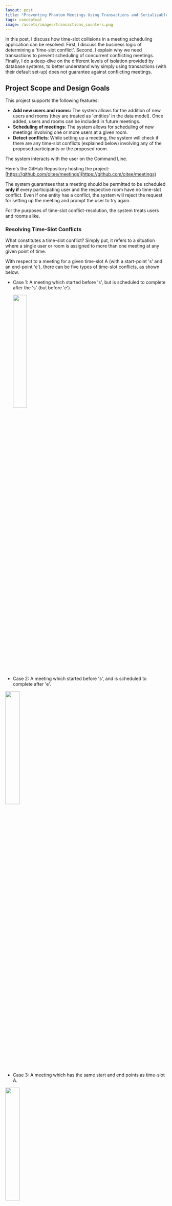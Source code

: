 ```yaml
---
layout: post
title: "Preventing Phantom Meetings Using Transactions and Serializable Isolation"
tags: conceptual
image: /assets/images/transactions_counters.png
---
```


In this post, I discuss how time-slot collisions in a meeting scheduling application can be resolved. First, I discuss the business logic of determining a 'time-slot conflict'. Second, I explain why we need transactions to prevent scheduling of concurrent conflicting meetings. Finally, I do a deep-dive on the different levels of isolation provided by database systems, to better understand why simply using transactions (with their default set-up) does not guarantee against conflicting meetings.    


## Project Scope and Design Goals

This project supports the following features:

- **Add new users and rooms:** The system allows for the addition of new users and rooms (they are treated as 'entities' in the data model). Once added, users and rooms can be included in future meetings.
- **Scheduling of meetings**: The system allows for scheduling of new meetings involving one or more users at a given room.
- **Detect conflicts**: While setting up a meeting, the system will check if there are any time-slot conflicts (explained below) involving any of the proposed participants or the proposed room. 

The system interacts with the user on the Command Line. 

Here's the GitHub Repository hosting the project: [https://github.com/oitee/meetings](https://github.com/oitee/meetings)

The system guarantees that a meeting should be permitted to be scheduled **only if** every participating user and the respective room have no time-slot conflict. Even if one entity has a conflict, the system will reject the request for setting up the meeting and prompt the user to try again.

For the purposes of time-slot conflict-resolution, the system treats users and rooms alike. 

### Resolving Time-Slot Conflicts

What constitutes a time-slot conflict? Simply put, it refers to a situation where a single user or room is assigned to more than one meeting at any given point of time. 

With respect to a meeting for a given time-slot A (with a start-point 's' and an end-point 'e'), there can be five types of time-slot conflicts, as shown below. 

- Case 1: A meeting which started before 's', but is scheduled to complete after the 's' (but before 'e'). 

  <img src="https://user-images.githubusercontent.com/85887016/152988848-8511d267-124d-4b91-9833-0a3277d0e36f.png" width="30%">

- Case 2: A meeting which started before 's', and is scheduled to complete after 'e'.

<img src="https://user-images.githubusercontent.com/85887016/152996562-e19c564f-cb32-4a9c-b815-cd2795220b29.png" width="30%">

- Case 3: A meeting which has the same start and end points as time-slot A.

 <img src="https://user-images.githubusercontent.com/85887016/152996595-c2658851-b00d-491c-a777-c939665b433e.png" width="30%">

- Case 4: A meeting which started and ended between points 's' and 'e'.

<img src="https://user-images.githubusercontent.com/85887016/152996634-f4a8cf78-7139-480a-b7a5-0a6a6d2b7108.png" width="30%">

- Case 5: A meeting which started after 's' but before 'e'.

<img src="https://user-images.githubusercontent.com/85887016/152997031-a6f03ac5-0482-4ff5-ac77-09a5e4c7aea2.png" width="30%">

In each of these cases, there is a time-slot conflict, i.e., at least one point where there are two simultaneous meetings.

### How to Resolve Time-Slot Conflicts?

Obviously, if the parties involved in two meetings with conflicting time-slots are distinct and separate, there is no issue. The system will allow both the meetings to continue.(_Note here that when we use 'participants', we include both users and rooms_).

Thus, only if there is at least one common participant between the two conflicting time-slots, do we need to be careful. Thus, at the time of scheduling each meeting, we need to check if there is any potential conflict with respect to any of the participants of the meeting. This can be done using the following SQL query:

```sql
 SELECT entity FROM bookings WHERE 
    entity IN (entity1, entity2... entityN) 
    AND (
            (from_ts <= to_timestamp(start_point) AND to_ts >= to_timestamp(start_point))
            OR
            (from_ts >= to_timestamp(start_point) AND from_ts <= to_timestamp(end_point))
        )

```
In the above example, `(entity1, entity2... entityN)` represents the list of all the participating entities of a proposed meeting and `start_point` and `end_point` represent the two end-points of the time-slot of the proposed meeting.

At the time of creating a new meeting, we run this query on our database. If this returns a non-empty response, it will signify a conflict and the system will prevent the creation of the meeting

## Need for Transactions

In an ideal world, we follow a two-step process while creating a new meeting:
- First, check for conflicts
- Next, insert the new meeting.

This approach has one downside: if there is more than one system trying to write to the database simultaneously, the database may change its state between step one and step two above. For example, let's say there are two systems attempting to simultaneously schedule the same meeting with the same time-slot and entities. It is possible, that read-write sequence interleaves in the following manner:

    System 1 reads the database ... (realizes that there is no conflict)
    System 2 reads the database ... (realizes that there is no conflict)
    System 1 writes the database ...(creates the meeting)
    System 2 writes the database ... (creates the same conflicting meeting)

Thus, we need to take an all-or-nothing approach while reading and writing. This can be achieved by using transactions. 

## What is a Transaction?

Simply put, a transaction represents a single or _atomic_ unit of work performed by a database management system. A transaction is typically used to group multiple reads and writes into one logical unit. Because of their atomic nature, transactions cannot be broken down into its constituent actions: if, in the middle of a transaction, an error or failure takes place which prevents the transaction from being successfully completed, the database will rollback all the intermediate operations of that transaction. 

This is very useful for our use-case, as we can use transactions to ensure an all-or-nothing approach while scheduling meetings: if our reading and writing operations form part of a single transaction, we can potentially prevent partial failures, like the one discussed above.

## ACID Properties

Every database transaction has four key properties: atomicity, consistency, isolation and durability (commonly referred to as 'ACID'). These ACID properties guarantee data validity even in the events of failures, errors and other mishaps.

**Atomicity**: Every operation in the transaction should either all succeed (also called 'committed') or all fail. Partial failure or partial success is disallowed. Without the atomicity guarantee, if an error or a failure takes place during a transaction, it can get very difficult to reason about which operations were successful and which need to be tried again.

**Consistency**: If the database is consistent before execution of a transaction, it should remain consistent after the transaction has been committed. In other words, a transaction should take the database from one valid state to another. If there are any rules or _invariants_ enforced on the data, they should continue to be respected after a transaction is completed. (In fact, consistency is a property of the application layer instead of the database system itself, as the latter cannot prevent the violation of invariants if the application feeds improper or erroneous data. For this reason, it is said that "_the letter C doesn’t really belong in ACID_" [1]). 

**Isolation**: Often, a database needs to execute multiple transactions concurrently. This property provides a guarantee that concurrent transactions will be executed _as if_ they were sequentially or serially executed. In other words, the goal of isolation is to ensure that simultaneous transactions making writes on the same set of objects (rows) of a database should not step onto each other's toes.

**Durability**: Once a transaction is committed, it should persist on the database, even in the wake of a system failure. In the case of single-node databases, this is usually achieved by storing results of transactions on non-volatile memory(disk). In the case of replicated databases, this is achieved by copying the data written during a transaction to a certain number of nodes of that database.

## Writing Transactions in PostgreSQL

To fold multiple queries into one transaction, we should place them between `BEGIN` and `COMMIT` commands. During the middle of a transaction, if our application layer needs to withdraw a transaction,we should use `ROLLBACK` instead of `COMMIT`.

Here's how the SQL expressions for scheduling a meeting can be written as a part of one transaction:

```sql
BEGIN
SELECT entity FROM bookings WHERE
    entity IN (entity1, entity2... entityN)
    AND (
            (from_ts <= to_timestamp(start_point) AND to_ts >= to_timestamp(start_point))
            OR
            (from_ts >= to_timestamp(start_point) AND from_ts <= to_timestamp(end_point))
        )

-- application layer logic: if rows.length > 0 
ROLLBACK;

-- application layer logic: else
INSERT INTO bookings (meeting_id, entity, from_ts, to_ts, created_at, updated_at) 
        VALUES (...);
COMMIT;
```

## Testing with Concurrent Queries

Given the guarantees provided by transactions, we should expect that our application does not schedule conflicting meetings. To test this hypothesis, we can set up a test that makes concurrent and identical queries on the database. To implement this test, I've used the [worker threads](https://nodejs.org/api/worker_threads.html) module, to create `n` number of worker threads that make the same query on the database. See the test here: [https://github.com/oitee/meetings/blob/33aab6b/test/concurrent_requests.js](https://github.com/oitee/meetings/blob/33aab6b/test/concurrent_requests.js)

When I ran this test for the first time, it passed. But when I ran the same test sequentially for ten times (using ```for i in `seq 1 10`; do npm test; done```), it failed twice out of the ten times. For the next ten tests, it failed three times out of ten

<iframe width="560" height="315" src="https://www.youtube.com/embed/Xp3qLWtQ4H8" title="YouTube video player" frameborder="0" allow="accelerometer; autoplay; clipboard-write; encrypted-media; gyroscope; picture-in-picture" allowfullscreen></iframe>


```
              meeting_id              |        entity        |        from_ts         |         to_ts          |          created_at           |          updated_at           
--------------------------------------+----------------------+------------------------+------------------------+-------------------------------+-------------------------------
 5f4b0d41-4361-4771-b835-ab0414f570c3 | alice                | 2022-02-15 05:30:00+00 | 2022-02-15 06:30:00+00 | 2022-02-11 04:20:03.342489+00 | 2022-02-11 04:20:03.342489+00
 5f4b0d41-4361-4771-b835-ab0414f570c3 | bob                  | 2022-02-15 05:30:00+00 | 2022-02-15 06:30:00+00 | 2022-02-11 04:20:03.342489+00 | 2022-02-11 04:20:03.342489+00
 43f3e972-4b10-4ab5-8e6e-c621e05654e7 | cat                  | 2022-02-15 05:30:00+00 | 2022-02-15 06:30:00+00 | 2022-02-11 04:20:03.349369+00 | 2022-02-11 04:20:03.349369+00
 43f3e972-4b10-4ab5-8e6e-c621e05654e7 | dog                  | 2022-02-15 05:30:00+00 | 2022-02-15 06:30:00+00 | 2022-02-11 04:20:03.349369+00 | 2022-02-11 04:20:03.349369+00
 4d702995-95b1-4daf-a299-371686b64a5e | alice                | 2022-02-15 19:30:00+00 | 2022-02-15 20:30:00+00 | 2022-02-11 04:20:03.353343+00 | 2022-02-11 04:20:03.353343+00
 860f503e-de33-472c-bbce-63eee3d7afcb | bob                  | 2022-02-15 19:30:00+00 | 2022-02-15 20:30:00+00 | 2022-02-11 04:20:03.356832+00 | 2022-02-11 04:20:03.356832+00
 860f503e-de33-472c-bbce-63eee3d7afcb | cat                  | 2022-02-15 19:30:00+00 | 2022-02-15 20:30:00+00 | 2022-02-11 04:20:03.356832+00 | 2022-02-11 04:20:03.356832+00
 acc22da5-d046-48c7-bc19-6cb0a13d9426 | X_0.7775478561424221 | 2021-12-15 05:30:00+00 | 2021-12-15 07:30:00+00 | 2022-02-11 04:20:03.818958+00 | 2022-02-11 04:20:03.818958+00
 a68b8a42-0147-4044-8362-ac94400c5fe1 | X_0.7775478561424221 | 2021-12-15 05:30:00+00 | 2021-12-15 07:30:00+00 | 2022-02-11 04:20:03.824797+00 | 2022-02-11 04:20:03.824797+00
 e4e602ac-58d4-48de-858c-6f9c7491270a | X_0.7775478561424221 | 2021-12-15 05:30:00+00 | 2021-12-15 07:30:00+00 | 2022-02-11 04:20:03.806509+00 | 2022-02-11 04:20:03.806509+00
(10 rows)

```

When a test fails, the same meeting (as shown in the above schema) with the same time-slot (between `2021-12-15 05:30:00+00` and `2021-12-15 07:30:00+00`) gets inserted multiple times.  So, why did my tests fail _some of the times_? What happened to the ACID properties of transactions?



## Different Levels of Isolation

To better understand why my tests were failing sporadically, it is important to understand that databases enforce different degrees of isolation among concurrent transactions. Note that, 'isolation' was described above as a guarantee that the database system will execute concurrent transactions in such a manner that it will _appear as if_ they were executed serially, i.e., one after the other. In fact, serial isolation (i.e., converting multiple concurrent transactions into a set of sequential transactions) is rarely used in practice. This is because serializable isolation has substantial performance costs which can slow down the response time of a database system. For this reason, most databases provide weaker levels of isolation:

> "_Even on a single-node database, the penalties associated with providing serializability can be severe, including decreased concurrency, reduced performance, and the possibility of deadlock. Accordingly, since the earliest database systems such as System R in 1976, databases have provided a range of user configurable “weak isolation” properties. These properties do not guarantee serializability but offer benefits such as increased concurrency and ease of implementation._" [[1](http://www.bailis.org/papers/hat-hotos2013.pdf)].

When two or more concurrent transactions try to write on the same object of a database or one transaction reads an object that is being concurrently modified by another concurrent transaction, we can have concurrency issues, which are also called 'race conditions'. Each level of isolation provides guarantees against some or all race conditions. 


### Read Committed

When a change made by a transaction has been committed, that change becomes permanent on the database and the transaction loses its right to 'undo' that change. However, uncommitted changes are always revocable. Working with uncommitted changes should ideally be avoided. Reading some other transaction's uncommitted changes is called 'dirty reads'. Writing on another transaction's uncommitted changes is called 'dirty writes'

'Read committed'—the first (or weakest) level of isolation—provides guarantees against dirty reads and dirty writes. This is the default isolation level in PostgreSQL.

Dirty writes are prevented by locking relevant rows where writes take place. When a transaction needs to write a specific row, the database will lock that row. Only once the transaction is completed (aborted or committed) will this lock be opened. At a time, only one transaction can lock a row. So if there is a second transaction that needs to write on the same row, it needs to wait for the first transaction to be completed. 

As for prevention of dirty reads, when a write lock is applied on a row, the database maintains two values for that row: the original value and the uncommitted value. Thus, read-only transactions can access the original value till the time the write lock is lifted. 

**Read committed will not be adequate for our use-case, as our application does not rely on dirty reads or writes.** 


### Snapshot Isolation and Repeatable Read

In a snapshot isolation, each transaction works on a _consistent snapshot_ of the database, i.e., the database as it stood at the beginning of the transaction. 

Snapshot isolation is implemented by a technique called multi-version concurrency control (MVCC). The core principle of snapshot isolation is that for each transaction, they will read a consistent snapshot of the database, as it stood, when that transaction began. As a corollary, if the database progressed further (i.e., some uncommitted changes were committed during the course of a transaction), the transaction will not see those future changes. This ensures that writes do not block reads, and reads do not block writes. This can be especially useful for taking backups of a large database: the transaction making a copy of the database at a particular point in time (a read-only transaction) will not be impeded by other transactions that are writing on some of the rows of that database. However, note that snapshot isolation implements write locks as well, i.e., when a transaction is writing on a row, no other transaction can write it. 

When we implement MVCC, the database may potentially need to maintain several versions of the database, each representing the ‘snapshot’ of the database when each ongoing transaction was initiated. 

Snapshot isolation level is typically referred to as ‘repeatable read’ in SQL. However, these two terms are not exactly identical.

> “_...it defines repeatable read, which looks superficially similar to snapshot isolation. PostgreSQL and MySQL call their snapshot isolation level repeatable read because it meets the requirements of the standard, and so they can claim standards compliance._
>
> _Unfortunately, the SQL standard’s definition of isolation levels is flawed—it is ambiguous, imprecise, and not as implementation-independent as a standard should be. Even though several databases implement repeatable read, there are big differences in the guarantees they actually provide, despite being ostensibly standardized. There has been a formal definition of repeatable read in the research literature, but most implementations don’t satisfy that formal definition. And to top it off, IBM DB2 uses “repeatable read” to refer to serializability. As a result, nobody really knows what repeatable read means_”[1] 

In addition to preventing dirty reads and writes, snapshot isolation also prevents non-repeatable reads: re-reading the same set of rows will not yield a different result. 

Also, PostgreSQL's implementation of repeatable read automatically detects _lost update_. A lost update happens when two concurrent transactions read the same row(s), modify the data and write that modified data on that row(s) (_read-modify-write_ cycle). When two such transactions are executed concurrently, one of the writes will be lost. Take the example of a database that maintains counters. Each transaction is required to read the data of the counter, and increment it by one and write the new data onto the database. Now if two transactions are fired at the same time, they will both read the same value, and they will both update the counter by one. So, while we made two queries for incrementing the value of the same counter, the value actually got increased once. (The other increment was 'lost'). (_I had encountered this particular problem while generating counters for my URL shortening application. [Read here](https://otee.dev/2021/12/20/twirl-link-shortening.html)_).

<img src="/assets/images/transactions_counters.png" width="100%">
    _Source: Designing Data Intensive Applications [1]_

There are two explicit ways to prevent lost updates. First, we can use atomic operations, i.e., we read, modify and write the data in one single query. Second, we use explicit locking. When we use explicit locking, we tell the database to prevent any other transaction from reading or writing on the rows on which our transaction is working on, till the present transaction is completed. This can be done by using `FOR UPDATE` at the end of the `SELECT` query.

Other than these explicit ways, PostgreSQL also automatically detects if there is a lost update during a repeatable read transaction.

**Snapshot isolation will not be adequate for our use-case, as working with consistent snapshots cannot prevent parallel (and concurrent) transactions from making the same writes.** Lost update seems close enough to our use case. However, as our writing operation is akin to creating a new row (as opposed to updating an existing row), Postgres cannot automatically prevent concurrent insertions of the same meeting.

### Serializable Isolation 

Serializable isolation offers the highest degree of protection. 

> "_Serializable isolation is usually regarded as the strongest isolation level. It guarantees that even though transactions may execute in parallel, the end result is the same as if they had executed one at a time, serially, without any concurrency. Thus, the database guarantees that if the transactions behave correctly when run individually, they con‐ tinue to be correct when run concurrently—in other words, the database prevents all possible race conditions._" [1]

There are three alternative implementations of serializability:

- Serial Execution: Literally executing transactions serially, by using a single thread always.

- Two phase locking: Concurrent reads are permitted on rows where no write operation is underway. If any transaction is making a write operation, it will lock the relevant row and every other transaction that wants to either read or write on that row will need to wait till the first transaction is completed. This approach is also called a _pessimistic concurrency control_ mechanism, because the database system assumes the worst, i.e., every concurrent write operation on a transaction will fail, and guards against that eventuality. (Of course, this is more optimistic than single-threaded serial execution)  

- Serializable Snapshot Isolation: Unlike two-phase locking, in this approach, the database system allows for writes and reads to take place concurrently. At the time of committing a transaction, the database checks if there is any violation of isolation properties, in which case it will abort that transaction. This approach is referred to as the 'optimistic concurrency' approach.

In the case of lost updates (involving a read-modify-write cycle), an easy fix is to use explicit locks on the relevant rows. However, what happens when the first read operation looks for the _absence_ of rows (meeting a certain criteria)? If this criterion is met, i.e., if no rows exist meeting a certain condition, we write the database by inserting a new row. In this case, there is no row we can explicitly lock to prevent a write skew or a lost update. **These kinds of concurrency issues are called 'phantom reads' and this is exactly the reason why our tests often fail.** Because of its nature and the guarantees it provides, serializable isolation can consistently prevent phantom reads. 

### Using Serializable Isolation to Prevent Time Collisions

Let's summarize the different levels of isolation and the respective guarantees they provide:
<br> <br>

| Isolation Level                      | Dirty Reads and Writes | Non-Repeatable Reads | Lost Updates               | Phantom Reads|
|--------------------------------------|------------------------|----------------------|----------------------------|--------------|
| Read Committed                       | Not possible           | Possible             | Possible                   | Possible     |
| Snapshot isolation / Repeatable Read | Not possible           | Not possible         | Not Possible (in Postgres) | Possible     |
| Serializable Isolation               | Not possible           | Not possible         | Not possible               | Not Possible |

<br> <br>

We need to use serializable isolation for our meeting scheduling application, as we know that phantom reads are possible when concurrent transactions try to schedule meetings on the database. So, here's the modified SQL query for inserting a new meeting on the database:

```sql
BEGIN TRANSACTION ISOLATION LEVEL SERIALIZABLE;
SELECT entity FROM bookings WHERE 
    entity IN (entity1, entity2... entityN) 
    AND (
            (from_ts <= to_timestamp(start_point) AND to_ts >= to_timestamp(start_point))
            OR
            (from_ts >= to_timestamp(start_point) AND from_ts <= to_timestamp(end_point))
        );
-- if rows.length > 0 
ROLLBACK;
-- else
INSERT INTO bookings (meeting_id, entity, from_ts, to_ts, created_at, updated_at) 
        VALUES (...);
COMMIT;

```

When we use the above query, our tests pass, consistently. 

## References

[1] Martin Kleppmann, Designing Data-Intensive Applications (2017), Ch. 7. 

[2] Peter Bailis et al, HAT, not CAP: Towards Highly Available Transactions, [http://www.bailis.org/papers/hat-hotos2013.pdf](http://www.bailis.org/papers/hat-hotos2013.pdf).

[3] Michael Melanson, Transactions: the limits of isolation, [https://www.michaelmelanson.net/posts/transactions-the-limits-of-isolation/](https://www.michaelmelanson.net/posts/transactions-the-limits-of-isolation/)